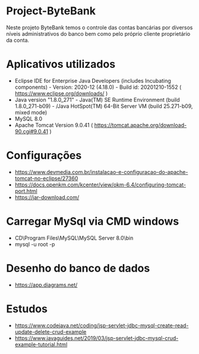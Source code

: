 # Project-ByteBank
Neste projeto ByteBank temos o controle das contas bancárias por diversos níveis administrativos do banco bem como pelo próprio cliente proprietário da conta.

# Aplicativos utilizados
- Eclipse IDE for Enterprise Java Developers (includes Incubating components) - Version: 2020-12 (4.18.0) - Build id: 20201210-1552 ( https://www.eclipse.org/downloads/ )
- Java version "1.8.0_271" - Java(TM) SE Runtime Environment (build 1.8.0_271-b09) - /Java HotSpot(TM) 64-Bit Server VM (build 25.271-b09, mixed mode)
- MySQL 8.0
- Apache Tomcat Version 9.0.41 ( https://tomcat.apache.org/download-90.cgi#9.0.41 )

# Configurações
- https://www.devmedia.com.br/instalacao-e-configuracao-do-apache-tomcat-no-eclipse/27360
- https://docs.openkm.com/kcenter/view/okm-6.4/configuring-tomcat-port.html
- https://jar-download.com/

# Carregar MySql via CMD windows
- CD\Program Files\MySQL\MySQL Server 8.0\bin
- mysql -u root -p

# Desenho do banco de dados
- https://app.diagrams.net/

# Estudos
- https://www.codejava.net/coding/jsp-servlet-jdbc-mysql-create-read-update-delete-crud-example
- https://www.javaguides.net/2019/03/jsp-servlet-jdbc-mysql-crud-example-tutorial.html

